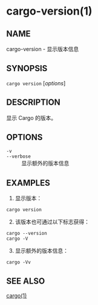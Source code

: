 # cargo-version(1)

## NAME

cargo-version - 显示版本信息

## SYNOPSIS

`cargo version` [_options_]

## DESCRIPTION

显示 Cargo 的版本。

## OPTIONS

<dl>

<dt class="option-term" id="option-cargo-version--v"><a class="option-anchor" href="#option-cargo-version--v"></a><code>-v</code></dt>
<dt class="option-term" id="option-cargo-version---verbose"><a class="option-anchor" href="#option-cargo-version---verbose"></a><code>--verbose</code></dt>
<dd class="option-desc">显示额外的版本信息</dd>

</dl>

## EXAMPLES

1.  显示版本：

```
cargo version
```

2.  该版本也可通过以下标志获得：

```
cargo --version
cargo -V
```

3.  显示额外的版本信息：

```
cargo -Vv
```

## SEE ALSO

[cargo(1)](cargo.zh.md)
